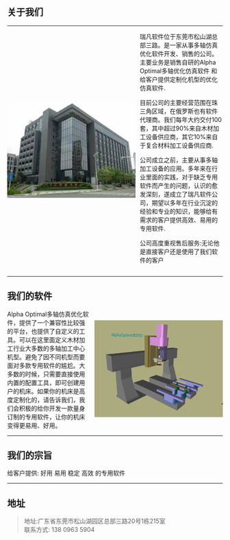 
## 关于我们
---

<div style="display: flex; align-items: center;">

  <div style="flex: 0 0 auto; margin-right: 10px;">
    <img src="./image/中汇世银大厦.jpg" alt="演示机型" style="max-width: 300px; height: auto;">
  </div>

  <script>
    document.querySelectorAll('div[style*="display: flex"] > div[style*="margin-left: 10px"]').forEach(function(el) {
        el.style.alignSelf = 'flex-start';
    });
  </script>

  <div style="flex: 2;">
    瑞凡软件位于东莞市松山湖总部三路。是一家从事多轴仿真优化软件开发、销售的公司。主要业务是销售自研的Alpha Optimal多轴优化仿真软件 和 给客户提供定制化机型的优化仿真软件.</p>    
    目前公司的主要经营范围在珠三角区域，在俄罗斯也有软件代理商。我们每年大约交付100套，其中超过90%来自木材加工设备供应商，其它10%来自于复合材料加工设备供应商.    </p>   
    公司成立之前，主要从事多轴加工设备的应用。多年来在行业里面的实践，对于缺乏专用软件而产生的问题，认识的愈发深刻，遂成立了瑞凡软件公司，期望以多年在行业沉淀的经验和专业的知识，能够给有需求的客户提供高效、易用的专用软件.  </p>    
    公司高度重视售后服务:无论他是直接客户还是使用了我们软件的客户</p>   
  </div>
  
</div>



---

## 我们的软件
<div style="display: flex; align-items: center;">
  <div style="flex: 1;">
    Alpha Optimal多轴仿真优化软件，提供了一个兼容性比较强的平台，也提供了自定义的工具。可以在这里面定义木材加工行业大多数的多轴加工中心机型。避免了因不同机型而要面对多款专用软件的尴尬。大多数的时候，只需要直接使用内置的配置工具，即可创建用户的机床。如果你的机床是高度定制化的，请告诉我们，我们会积极的给你开发一款量身订制的专用软件，让你的机床变得更易用、好用。
  </div>
  <div style="flex: 0 0 auto; margin-left: 10px;">
    <img src="./image/演示机型.png" alt="演示机型" style="max-width: 300px; height: auto;">
  </div>
</div>

---

## 我们的宗旨
给客户提供: 好用 易用 稳定 高效 的专用软件

---



## 地址
> 地址:广东省东莞市松山湖园区总部三路20号1栋215室   
> 联系方式: 138 0963 5904
